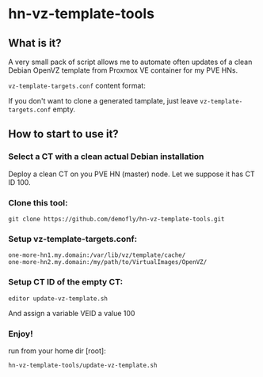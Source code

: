 hn-vz-template-tools
====================

## What is it?

A very small pack of script allows me to automate often updates of a clean Debian OpenVZ template from Proxmox VE container for my PVE HNs.

`vz-template-targets.conf` content format:

If you don't want to clone a generated tamplate, just leave `vz-template-targets.conf` empty.

## How to start to use it?
### Select a CT with a clean actual Debian installation
Deploy a clean CT on you PVE HN (master) node. Let we suppose it has CT ID 100.

### Clone this tool:
```
git clone https://github.com/demofly/hn-vz-template-tools.git
```

### Setup vz-template-targets.conf:
```
one-more-hn1.my.domain:/var/lib/vz/template/cache/
one-more-hn2.my.domain:/my/path/to/VirtualImages/OpenVZ/
```

### Setup CT ID of the empty CT:
```
editor update-vz-template.sh
```
And assign a variable VEID a value 100

### Enjoy!

run from your home dir [root]:
```
hn-vz-template-tools/update-vz-template.sh
```